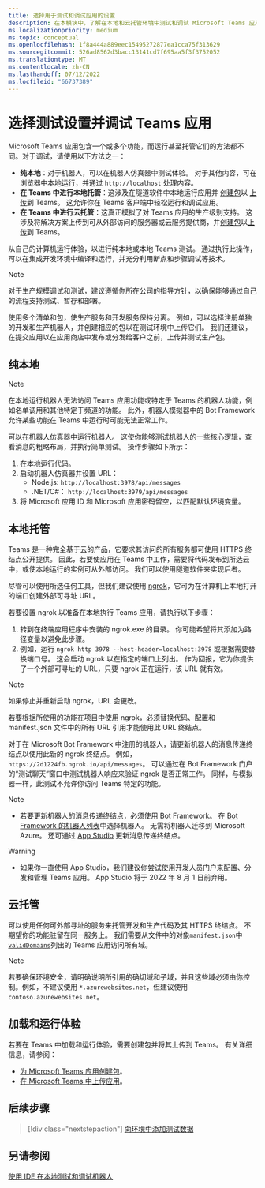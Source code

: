 ```yaml
---
title: 选择用于测试和调试应用的设置
description: 在本模块中，了解在本地和云托管环境中测试和调试 Microsoft Teams 应用的选项。
ms.localizationpriority: medium
ms.topic: conceptual
ms.openlocfilehash: 1f8a444a889eec15495272877ea1cca75f313629
ms.sourcegitcommit: 526ad8562d3bacc13141cd7f695aa5f3f3752052
ms.translationtype: MT
ms.contentlocale: zh-CN
ms.lasthandoff: 07/12/2022
ms.locfileid: "66737389"
---
```

# <a name="choose-a-test-setup-and-debug-your-teams-app"></a>选择测试设置并调试 Teams 应用

Microsoft Teams 应用包含一个或多个功能，而运行甚至托管它们的方法都不同。对于调试，请使用以下方法之一：

* **纯本地**：对于机器人，可以在机器人仿真器中测试体验。 对于其他内容，可在浏览器中本地运行，并通过 `http://localhost` 处理内容。
* **在 Teams 中进行本地托管**：这涉及在隧道软件中本地运行应用并 [创建包](~/concepts/build-and-test/apps-package.md)以 [上传](~/concepts/deploy-and-publish/apps-upload.md)到 Teams。 这允许你在 Teams 客户端中轻松运行和调试应用。
* **在 Teams 中进行云托管**：这真正模拟了对 Teams 应用的生产级别支持。 这涉及将解决方案上传到可从外部访问的服务器或云服务提供商，并[创建包](~/concepts/build-and-test/apps-package.md)以[上传](~/concepts/deploy-and-publish/apps-upload.md)到 Teams。

从自己的计算机运行体验，以进行纯本地或本地 Teams 测试。 通过执行此操作，可以在集成开发环境中编译和运行，并充分利用断点和步骤调试等技术。

> [!NOTE]
> 对于生产规模调试和测试，建议遵循你所在公司的指导方针，以确保能够通过自己的流程支持测试、暂存和部署。

使用多个清单和包，使生产服务和开发服务保持分离。 例如，可以选择注册单独的开发和生产机器人，并创建相应的包以在测试环境中上传它们。 我们还建议，在提交应用以在应用商店中发布或分发给客户之前，上传并测试生产包。

## <a name="purely-local"></a>纯本地

> [!NOTE]
> 在本地运行机器人无法访问 Teams 应用功能或特定于 Teams 的机器人功能，例如名单调用和其他特定于频道的功能。 此外，机器人模拟器中的 Bot Framework 允许某些功能在 Teams 中运行时可能无法正常工作。

可以在机器人仿真器中运行机器人。 这使你能够测试机器人的一些核心逻辑，查看消息的粗略布局，并执行简单测试。 操作步骤如下所示：

1. 在本地运行代码。
2. 启动机器人仿真器并设置 URL：
   * Node.js: `http://localhost:3978/api/messages`
   * .NET/C#： `http://localhost:3979/api/messages`
3. 将 Microsoft 应用 ID 和 Microsoft 应用密码留空，以匹配默认环境变量。

## <a name="locally-hosted"></a>本地托管

Teams 是一种完全基于云的产品，它要求其访问的所有服务都可使用 HTTPS 终结点公开提供。 因此，若要使应用在 Teams 中工作，需要将代码发布到所选云中，或使本地运行的实例可从外部访问。 我们可以使用隧道软件来实现后者。

尽管可以使用所选任何工具，但我们建议使用 [ngrok](https://ngrok.com/download)，它可为在计算机上本地打开的端口创建外部可寻址 URL。

若要设置 ngrok 以准备在本地执行 Teams 应用，请执行以下步骤：

1. 转到在终端应用程序中安装的 ngrok.exe 的目录。 你可能希望将其添加为路径变量以避免此步骤。
2. 例如，运行 `ngrok http 3978 --host-header=localhost:3978` 或根据需要替换端口号。
   这会启动 ngrok 以在指定的端口上列出。 作为回报，它为你提供了一个外部可寻址的 URL，只要 ngrok 正在运行，该 URL 就有效。

> [!NOTE]
> 如果停止并重新启动 ngrok，URL 会更改。

若要根据所使用的功能在项目中使用 ngrok，必须替换代码、配置和 manifest.json 文件中的所有 URL 引用才能使用此 URL 终结点。

对于在 Microsoft Bot Framework 中注册的机器人，请更新机器人的消息传递终结点以使用此新的 ngrok 终结点。 例如，`https://2d1224fb.ngrok.io/api/messages`。 可以通过在 Bot Framework 门户的“测试聊天”窗口中测试机器人响应来验证 ngrok 是否正常工作。 同样，与模拟器一样，此测试不允许你访问 Teams 特定的功能。

> [!NOTE]
>
> * 若要更新机器人的消息传递终结点，必须使用 Bot Framework。 在 [Bot Framework 的机器人列表](https://dev.botframework.com/bots)中选择机器人。 无需将机器人迁移到 Microsoft Azure。 还可通过 [App Studio](~/concepts/build-and-test/app-studio-overview.md) 更新消息传递终结点。

> [!WARNING]
>
> * 如果你一直使用 App Studio，我们建议你尝试使用开发人员门户来配置、分发和管理 Teams 应用。 App Studio 将于 2022 年 8 月 1 日前弃用。

## <a name="cloud-hosted"></a>云托管

可以使用任何可外部寻址的服务来托管开发和生产代码及其 HTTPS 终结点。 不期望你的功能驻留在同一服务上。 我们需要从文件中的对象`manifest.json`中[`validDomains`](~/resources/schema/manifest-schema.md#validdomains)列出的 Teams 应用访问所有域。

> [!NOTE]
> 若要确保环境安全，请明确说明所引用的确切域和子域，并且这些域必须由你控制。例如，不建议使用 `*.azurewebsites.net`，但建议使用 `contoso.azurewebsites.net`。

## <a name="load-and-run-your-experience"></a>加载和运行体验

若要在 Teams 中加载和运行体验，需要创建包并将其上传到 Teams。 有关详细信息，请参阅：

* [为 Microsoft Teams 应用创建包](~/concepts/build-and-test/apps-package.md)。
* [在 Microsoft Teams 中上传应用](~/concepts/deploy-and-publish/apps-upload.md)。

## <a name="next-step"></a>后续步骤

> [!div class="nextstepaction"]
> [向环境中添加测试数据](~/concepts/build-and-test/test-data.md)

## <a name="see-also"></a>另请参阅

[使用 IDE 在本地测试和调试机器人](../../bots/how-to/debug/locally-with-an-ide.md#test-and-debug-your-bot-locally-with-ide)
